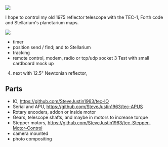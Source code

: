 ![](https://github.com/SteveJustin1963/tec-SCOPE/blob/master/pics/scope-steps1.png)

I hope to control my old 1975 reflector telescope with the TEC-1, Forth code and Stellarium's planetarium maps.    

![](https://github.com/SteveJustin1963/tec-SCOPE/blob/master/pics/map.png)


  * timer
  * position send / find; and to Stellarium
  * tracking 
  * remote control, modem, radio or tcp/udp socket
3 Test with small cardboard mock up
4. next with 12.5" Newtonian reflector, 

## Parts 
* IO, https://github.com/SteveJustin1963/tec-IO
* Serial and APU, https://github.com/SteveJustin1963/tec-APUS
* Rotary encoders, addon or inside motor
* Gears, telescope shafts, and maybe in motors to increase torque
* Stepper motors, https://github.com/SteveJustin1963/tec-Stepper-Motor-Control
* camera mounted
* photo compositing


